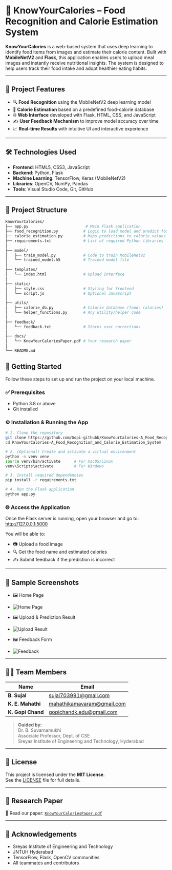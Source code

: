 # 🍱 KnowYourCalories – Food Recognition and Calorie Estimation System

**KnowYourCalories** is a web-based system that uses deep learning to identify food items from images and estimate their calorie content. Built with **MobileNetV2** and **Flask**, this application enables users to upload meal images and instantly receive nutritional insights. The system is designed to help users track their food intake and adopt healthier eating habits.

---

## 🚀 Project Features

- 🔍 **Food Recognition** using the MobileNetV2 deep learning model
- 🍔 **Calorie Estimation** based on a predefined food-calorie database
- 🌐 **Web Interface** developed with Flask, HTML, CSS, and JavaScript
- ✍️ **User Feedback Mechanism** to improve model accuracy over time
- 📈 **Real-time Results** with intuitive UI and interactive experience

---

## 🛠️ Technologies Used

- **Frontend**: HTML5, CSS3, JavaScript
- **Backend**: Python, Flask
- **Machine Learning**: TensorFlow, Keras (MobileNetV2)
- **Libraries**: OpenCV, NumPy, Pandas
- **Tools**: Visual Studio Code, Git, GitHub

---

## 📂 Project Structure

```bash
KnowYourCalories/
├── app.py                         # Main Flask application
├── food_recognition.py           # Logic to load model and predict food
├── calorie_estimation.py         # Maps predictions to calorie values
├── requirements.txt              # List of required Python libraries
│
├── model/
│   ├── train_model.py            # Code to train MobileNetV2
│   └── trained_model.h5          # Trained model file
│
├── templates/
│   └── index.html                # Upload interface
│
├── static/
│   ├── style.css                 # Styling for frontend
│   └── script.js                 # Optional JavaScript
│
├── utils/
│   ├── calorie_db.py             # Calorie database (food: calories)
│   └── helper_functions.py       # Any utility/helper code
│
├── feedback/
│   └── feedback.txt              # Stores user corrections
│
├── docs/
│   └── KnowYourCaloriesPaper.pdf # Your research paper
│
└── README.md
```

## 🧪 Getting Started

Follow these steps to set up and run the project on your local machine.

### ✅ Prerequisites

- Python 3.8 or above  
- Git installed

### ⚙️ Installation & Running the App

```bash
# 1. Clone the repository
git clone https://github.com/Gopi-githubb/KnowYourCalories-A_Food_Recognition_and_Calorie_Estimation_System.git
cd KnowYourCalories-A_Food_Recognition_and_Calorie_Estimation_System

# 2. (Optional) Create and activate a virtual environment
python -m venv venv
source venv/bin/activate      # For macOS/Linux
venv\Scripts\activate         # For Windows

# 3. Install required dependencies
pip install -r requirements.txt

# 4. Run the Flask application
python app.py
```

### 🌐 Access the Application
Once the Flask server is running, open your browser and go to:
http://127.0.0.1:5000


You will be able to:

- 📷 Upload a food image  
- 🔍 Get the food name and estimated calories  
- ✍️ Submit feedback if the prediction is incorrect  

---

## 📸 Sample Screenshots


- 🖼️ Home Page
-   
  ![Home Page](screenshots/home.png)

- 🖼️ Upload & Prediction Result
- 
  ![Upload Result](screenshots/prediction_result.png)

- 🖼️ Feedback Form
- 
  ![Feedback](screenshots/feedback_form.png)

---

## 👨‍💻 Team Members

| Name              | Email                            |
|-------------------|----------------------------------|
| **B. Sujal**      | sujal703991@gmail.com            |
| **K. E. Mahathi** | mahathikamavaram@gmail.com       |
| **K. Gopi Chand** | gopichandk.edu@gmail.com         |

> **Guided by:**  
> Dr. B. Suvarnamukhi  
> Associate Professor, Dept. of CSE  
> Sreyas Institute of Engineering and Technology, Hyderabad


---

## 📜 License

This project is licensed under the **MIT License**.  
See the [LICENSE](LICENSE) file for full details.

---

## 📄 Research Paper

📘 Read our paper: [`KnowYourCaloriesPaper.pdf`](docs/KnowYourCaloriesPaper.pdf)

---

## 🙌 Acknowledgements

- Sreyas Institute of Engineering and Technology  
- JNTUH Hyderabad  
- TensorFlow, Flask, OpenCV communities  
- All teammates and contributors






